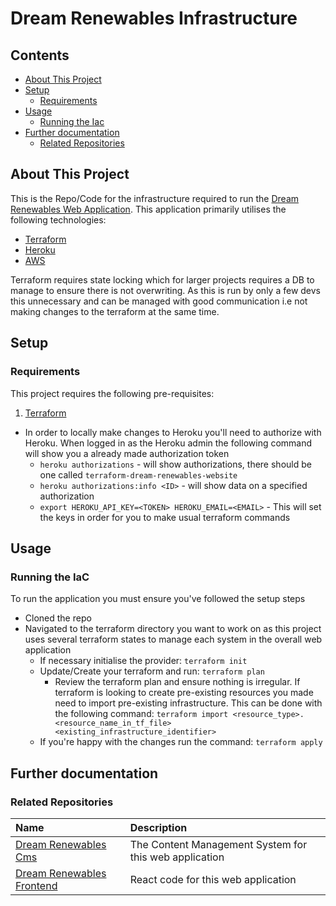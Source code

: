# Dream Renewables Infrastructure

## Contents

- [About This Project](#about-this-project)
- [Setup](#setup)
  - [Requirements](#requirements)
- [Usage](#usage)
  - [Running the Iac](#running-the-iac)
- [Further documentation](#further-documentation)
  - [Related Repositories](#related-repositories)

## About This Project

This is the Repo/Code for the infrastructure required to run the [Dream Renewables Web Application](https://dream-renewables-frontend-87a62514598b.herokuapp.com/). This application primarily utilises the following technologies:

- [Terraform](https://www.terraform.io/)
- [Heroku](https://www.heroku.com/about)
- [AWS](https://aws.amazon.com/)

Terraform requires state locking which for larger projects requires a DB to manage to ensure there is not overwriting. As this is run by only a few devs this unnecessary and can be managed with good communication i.e not making changes to the terraform at the same time.

## Setup

### Requirements

This project requires the following pre-requisites:

1. [Terraform](https://www.terraform.io/)

- In order to locally make changes to Heroku you'll need to authorize with Heroku. When logged in as the Heroku admin the following command will show you a already made authorization token
  - `heroku authorizations` - will show authorizations, there should be one called `terraform-dream-renewables-website`
  - `heroku authorizations:info <ID>` - will show data on a specified authorization
  - `export HEROKU_API_KEY=<TOKEN> HEROKU_EMAIL=<EMAIL>` - This will set the keys in order for you to make usual terraform commands

## Usage

### Running the IaC

To run the application you must ensure you've followed the setup steps

- Cloned the repo
- Navigated to the terraform directory you want to work on as this project uses several terraform states to manage each system in the overall web application
  - If necessary initialise the provider: `terraform init`
  - Update/Create your terraform and run: `terraform plan`
    - Review the terraform plan and ensure nothing is irregular. If terraform is looking to create pre-existing resources you made need to import pre-existing infrastructure.
      This can be done with the following command: `terraform import <resource_type>.<resource_name_in_tf_file> <existing_infrastructure_identifier>`
  - If you're happy with the changes run the command: `terraform apply`

## Further documentation

### Related Repositories

| Name                                                                                | Description                                            |
| :---------------------------------------------------------------------------------- | :----------------------------------------------------- |
| [Dream Renewables Cms](https://github.com/OAMPC/DreamRenewablesCms)                 | The Content Management System for this web application |
| [Dream Renewables Frontend](https://github.com/OAMPC/DreamRenewablesInfrastructure) | React code for this web application                    |
